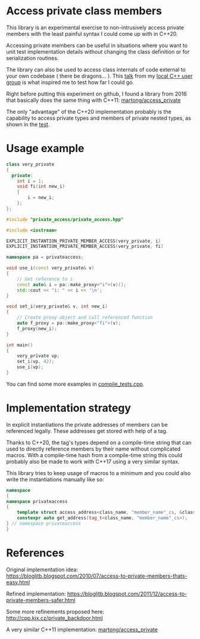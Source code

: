 # Access private class members

This library is an experimental exercise to non-intrusively access private members with the least painful syntax I could come up with in C++20.

Accessing private members can be useful in situations where you want to unit test implementation details without changing the class definition or for serialization routines.

The library can also be used to access class internals of code external to your own codebase ( there be dragons... ).
This [talk](https://github.com/cpp-aachen/cpp-aachen.github.io/blob/main/archive/2023-11-29/access_private_members/AccessPrivateMembers.pdf) from my [local C++ user group](https://cpp-aachen.github.io/) is what inspired me to test how far I could go.

Right before putting this experiment on github, I found a library from 2016 that basically does the same thing with C++11: [martong/access_private](https://github.com/martong/access_private)

The only "advantage" of the C++20 implementation probably is the capability to access private types and members of private nested types, as shown in the [test](./test/compile_test.cpp#private_type_access).

# Usage example

```c++
class very_private
{
  private:
    int i = 1;
    void fi(int new_i)
    {
        i = new_i;
    };
};

#include "private_access/private_access.hpp"

#include <iostream>

EXPLICIT_INSTANTION_PRIVATE_MEMBER_ACCESS(very_private, i)
EXPLICIT_INSTANTION_PRIVATE_MEMBER_ACCESS(very_private, fi)

namespace pa = privateaccess;

void use_i(const very_private& v)
{
    // Get reference to i
    const auto& i = pa::make_proxy<"i">(v)();
    std::cout << "i: " << i << '\n';
}

void set_i(very_private& v, int new_i)
{
    // Create proxy object and call referenced function
    auto f_proxy = pa::make_proxy<"fi">(v);
    f_proxy(new_i);
}

int main()
{
    very_private vp;
    set_i(vp, 42);
    use_i(vp);
}
```

You can find some more examples in [compile_tests.cpp](test/compile_test.cpp).

# Implementation strategy

In explicit instantiations the private addresses of members can be referenced legally. These addresses get stored with help of a tag. 

Thanks to C++20, the tag's types depend on a compile-time string that can used to directly reference members by their name without complicated macros.
With a compile-time hash from a compile-time string this could probably also be made to work with C++17 using a very similar syntax.

This library tries to keep usage of macros to a minimum and you could also write the instantiations manually like so:

```c++
namespace
{
namespace privateaccess
{
    template struct access_address<class_name, "member_name"_cs, &class_name::member_name>;
    constexpr auto get_address(tag_t<class_name, "member_name"_cs>);
} // namespace privateaccess 
}
```

# References

Original implementation idea:
https://bloglitb.blogspot.com/2010/07/access-to-private-members-thats-easy.html

Refined implementation:
https://bloglitb.blogspot.com/2011/12/access-to-private-members-safer.html

Some more refinements proposed here:
http://cpp.kjx.cz/private_backdoor.html

A very similar C++11 implementation: [martong/access_private](https://github.com/martong/access_private)
